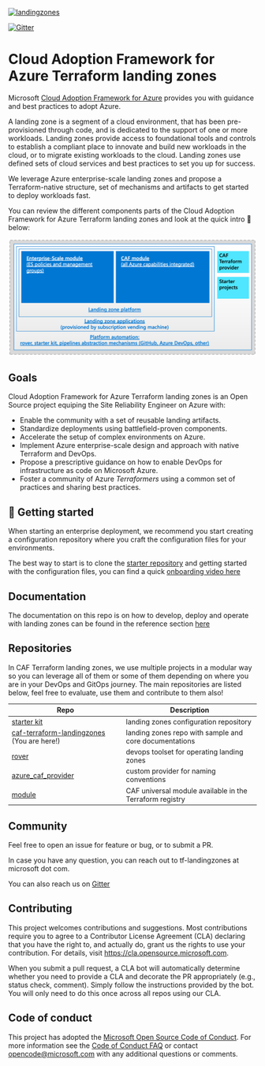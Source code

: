 [![landingzones](https://github.com/Azure/caf-terraform-landingzones/actions/workflows/landingzones-tf100.yml/badge.svg)](https://github.com/Azure/caf-terraform-landingzones/actions/workflows/landingzones-tf100.yml)

[![Gitter](https://badges.gitter.im/aztfmod/community.svg)](https://gitter.im/aztfmod/community?utm_source=badge&utm_medium=badge&utm_campaign=pr-badge)

# Cloud Adoption Framework for Azure Terraform landing zones

Microsoft [Cloud Adoption Framework for Azure](https://docs.microsoft.com/azure/cloud-adoption-framework/overview) provides you with guidance and best practices to adopt Azure.

A landing zone is a segment of a cloud environment, that has been pre-provisioned through code, and is dedicated to the support of one or more workloads. Landing zones provide access to foundational tools and controls to establish a compliant place to innovate and build new workloads in the cloud, or to migrate existing workloads to the cloud. Landing zones use defined sets of cloud services and best practices to set you up for success.

We leverage Azure enterprise-scale landing zones and propose a Terraform-native structure, set of mechanisms and artifacts to get started to deploy workloads fast. 

You can review the different components parts of the Cloud Adoption Framework for Azure Terraform landing zones and look at the quick intro :vhs:  below:

[![caf_elements](./_pictures/caf_elements.png)](https://www.youtube.com/watch?v=FlQ17u4NNts "CAF Introduction")

## Goals

Cloud Adoption Framework for Azure Terraform landing zones is an Open Source project equiping the Site Reliability Engineer on Azure with:

* Enable the community with a set of reusable landing artifacts.
* Standardize deployments using battlefield-proven components.
* Accelerate the setup of complex environments on Azure.
* Implement Azure enterprise-scale design and approach with native Terraform and DevOps.
* Propose a prescriptive guidance on how to enable DevOps for infrastructure as code on Microsoft Azure.
* Foster a community of Azure *Terraformers* using a common set of practices and sharing best practices.

## :rocket: Getting started

When starting an enterprise deployment, we recommend you start creating a configuration repository where you craft the configuration files for your environments.

The best way to start is to clone the [starter repository](https://github.com/Azure/caf-terraform-landingzones-starter) and getting started with the configuration files, you can find a quick [onboarding video here](https://www.youtube.com/watch?v=M5BXm30IpdY)

## Documentation

The documentation on this repo is  on how to develop, deploy and operate with landing zones can be found in the reference section [here](./documentation/README.md)

## Repositories

In CAF Terraform landing zones, we use multiple projects in a modular way so you can leverage all of them or some of them depending on where you are in your DevOps and GitOps journey. The main repositories are listed below, feel free to evaluate, use them and contribute to them also!

| Repo                                                                                              | Description                                                |
|---------------------------------------------------------------------------------------------------|------------------------------------------------------------|
| [starter kit](https://github.com/azure/caf-terraform-landingzones-starter)                        | landing zones configuration repository                     |
| [caf-terraform-landingzones](https://github.com/azure/caf-terraform-landingzones) (You are here!) | landing zones repo with sample and core documentations     |
| [rover](https://github.com/aztfmod/rover)                                                         | devops toolset for operating landing zones                 |
| [azure_caf_provider](https://github.com/aztfmod/terraform-provider-azurecaf)                      | custom provider for naming conventions                     |
| [module](https://github.com/aztfmod/terraform-azurerm-caf)                                        | CAF universal module available in the Terraform registry   |

## Community

Feel free to open an issue for feature or bug, or to submit a PR.

In case you have any question, you can reach out to tf-landingzones at microsoft dot com.

You can also reach us on [Gitter](https://gitter.im/aztfmod/community?utm_source=badge&utm_medium=badge&utm_campaign=pr-badge)

## Contributing

This project welcomes contributions and suggestions.  Most contributions require you to agree to a
Contributor License Agreement (CLA) declaring that you have the right to, and actually do, grant us
the rights to use your contribution. For details, visit https://cla.opensource.microsoft.com.

When you submit a pull request, a CLA bot will automatically determine whether you need to provide
a CLA and decorate the PR appropriately (e.g., status check, comment). Simply follow the instructions
provided by the bot. You will only need to do this once across all repos using our CLA.

## Code of conduct

This project has adopted the [Microsoft Open Source Code of Conduct](https://opensource.microsoft.com/codeofconduct/).
For more information see the [Code of Conduct FAQ](https://opensource.microsoft.com/codeofconduct/faq/) or
contact [opencode@microsoft.com](mailto:opencode@microsoft.com) with any additional questions or comments.
